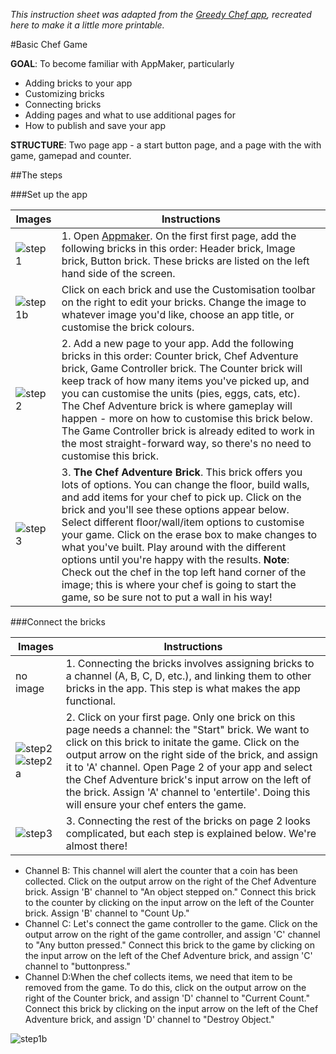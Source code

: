 _This instruction sheet was adapted from the [Greedy Chef app](https://mcbeckster.makes.org/thimble/NTc4NjgzMTM2/chef-adventure-game), recreated here to make it a little more printable._

#Basic Chef Game

**GOAL**: To become familiar with AppMaker, particularly
* Adding bricks to your app
* Customizing bricks
* Connecting bricks
* Adding pages and what to use additional pages for
* How to publish and save your app

**STRUCTURE**: Two page app - a start button page, and a page with the with game, gamepad and counter. 

##The steps

###Set up the app

Images        | Instructions
------------- | -----------------
![step1](http://i.imgur.com/6cDoJ1S.png) | 1. Open [Appmaker](https://apps.webmaker.org/designer). On the first first page, add the following bricks in this order: Header brick, Image brick, Button brick. These bricks are listed on the left hand side of the screen. 
![step1b](http://i.imgur.com/EpQEuQw.png) | Click on each brick and use the Customisation toolbar on the right to edit your bricks. Change the image to whatever image you'd like, choose an app title, or customise the brick colours. 
![step2](http://i.imgur.com/ZWImSnL.png) | 2. Add a new page to your app. Add the following bricks in this order: Counter brick, Chef Adventure brick, Game Controller brick. The Counter brick will keep track of how many items you've picked up, and you can customise the units (pies, eggs, cats, etc). The Chef Adventure brick is where gameplay will happen - more on how to customise this brick below. The Game Controller brick is already edited to work in the most straight-forward way, so there's no need to customise this brick.
![step3](http://i.imgur.com/lSsLlRe.png) | 3. **The Chef Adventure Brick**. This brick offers you lots of options. You can change the floor, build walls, and add items for your chef to pick up. Click on the brick and you'll see these options appear below. Select different floor/wall/item options to customise your game. Click on the erase box to make changes to what you've built. Play around with the different options until you're happy with the results. **Note**: Check out the chef in the top left hand corner of the image; this is where your chef is going to start the game, so be sure not to put a wall in his way!

###Connect the bricks

Images        | Instructions
------------- | -----------------
no image | 1. Connecting the bricks involves assigning bricks to a channel (A, B, C, D, etc.), and linking them to other bricks in the app. This step is what makes the app functional.
![step2](http://i.imgur.com/DFhmwIc.png) ![step2a](http://i.imgur.com/YMKeIgj.png?1) | 2. Click on your first page. Only one brick on this page needs a channel: the "Start" brick. We want to click on this brick to initate the game. Click on the output arrow on the right side of the brick, and assign it to 'A' channel. Open Page 2 of your app and select the Chef Adventure brick's input arrow on the left of the brick. Assign 'A' channel to 'entertile'. Doing this will ensure your chef enters the game.
![step3](http://i.imgur.com/k495d0Z.png) | 3. Connecting the rest of the bricks on page 2 looks complicated, but each step is explained below. We're almost there!
* Channel B: This channel will alert the counter that a coin has been collected. Click on the output arrow on the right of the Chef Adventure brick. Assign 'B' channel to "An object stepped on." Connect this brick to the counter by clicking on the input arrow on the left of the Counter brick. Assign 'B' channel to "Count Up."
* Channel C: Let's connect the game controller to the game. Click on the output arrow on the right of the game controller, and assign 'C' channel to "Any button pressed." Connect this brick to the game by clicking on the input arrow on the left of the Chef Adventure brick, and assign 'C' channel to "buttonpress."
* Channel D:When the chef collects items, we need that item to be removed from the game. To do this, click on the output arrow on the right of the Counter brick, and assign 'D' channel to "Current Count." Connect this brick by clicking on the input arrow on the left of the Chef Adventure brick, and assign 'D' channel to "Destroy Object."


![step1b](http://i.imgur.com/EpQEuQw.png) 
 